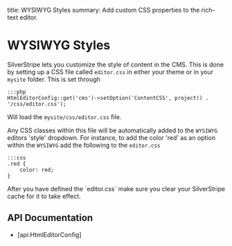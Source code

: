 title: WYSIWYG Styles
summary: Add custom CSS properties to the rich-text editor.

# WYSIWYG Styles

SilverStripe lets you customize the style of content in the CMS. This is done by setting up a CSS file called
`editor.css` in either your theme or in your `mysite` folder. This is set through

	:::php
	HtmlEditorConfig::get('cms')->setOption('ContentCSS', project() . '/css/editor.css');

Will load the `mysite/css/editor.css` file.

Any CSS classes within this file will be automatically added to the `WYSIWYG` editors 'style' dropdown. For instance, to
add the color 'red' as an option within the `WYSIWYG` add the following to the `editor.css`

	:::css
	.red {
		color: red;
	}

<div class="notice" markdown="1">
After you have defined the `editor.css` make sure you clear your SilverStripe cache for it to take effect.
</div>

## API Documentation

* [api:HtmlEditorConfig]
